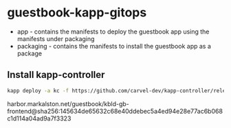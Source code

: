 # guestbook-kapp-gitops

- app - contains the manifests to deploy the guestbook app using the manifests under packaging
- packaging - contains the manifests to install the guestbook app as a package

## Install kapp-controller

```sh
kapp deploy -a kc -f https://github.com/carvel-dev/kapp-controller/releases/download/v0.50.0/release.yml -y
```


harbor.markalston.net/guestbook/kbld-gb-frontend@sha256:145634de65632c68e40ddebec5a4ed94e28e77ac6b068c1d114a04ad9a7f3323